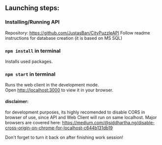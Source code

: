 ## Launching steps:

### Installing/Running API

Repository: https://github.com/JustasBan/CityPuzzleAPI
Follow readme instructions for database creation (it is based on MS SQL)


### `npm install` in terminal

Installs used packages.


### `npm start` in terminal

Runs the web client in the development mode.\
Open [http://localhost:3000](http://localhost:3000) to view it in your browser.

#### disclaimer:
for development purposes, its highly recomended to disable CORS in browser of use, since 
API and Web Client will run on same localhost.
Major browsers are covered here: https://medium.com/@siddhartha.ng/disable-cross-origin-on-chrome-for-localhost-c644b131db19

Don't forget to turn it back on after finishing work session!

